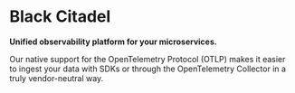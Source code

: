 # Black Citadel
**Unified observability platform for your microservices.**

Our native support for the OpenTelemetry Protocol (OTLP) makes it easier to ingest your data with SDKs or through the OpenTelemetry Collector in a truly vendor-neutral way.
